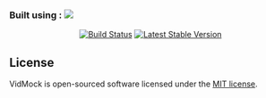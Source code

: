 <h3>Built using : <img src="https://laravel.com/assets/img/components/logo-laravel.svg"></h3>

<p align="center">
<a href="https://travis-ci.org/laravel/framework"><img src="https://travis-ci.org/laravel/framework.svg" alt="Build Status"></a>
<a href="https://packagist.org/packages/laravel/framework"><img src="https://poser.pugx.org/laravel/framework/v/stable.svg" alt="Latest Stable Version"></a>
</p>

## License

VidMock is open-sourced software licensed under the [MIT license](https://opensource.org/licenses/MIT).
